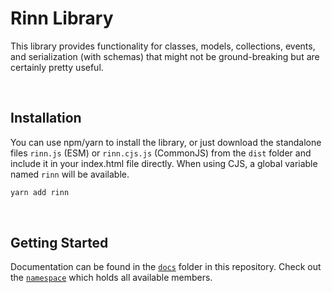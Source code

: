 # Rinn Library

This library provides functionality for classes, models, collections, events, and serialization (with schemas) that might not be ground-breaking but are certainly pretty useful.

<br/>

## Installation

You can use npm/yarn to install the library, or just download the standalone files `rinn.js` (ESM) or `rinn.cjs.js` (CommonJS) from the `dist` folder and include it in your index.html file directly. When using CJS, a global variable named `rinn` will be available.

```sh
yarn add rinn
```

<br/>

## Getting Started

Documentation can be found in the [`docs`](./docs) folder in this repository. Check out the [`namespace`](./docs/main.md) which holds all available members.
